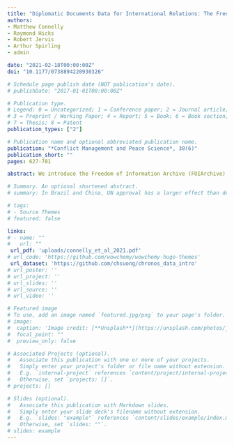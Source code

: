 ```yaml
---
title: "Diplomatic Documents Data for International Relations: The Freedom of Information Archive (FOIArchive) Database"
authors:
- Matthew Connelly
- Raymond Hicks
- Robert Jervis
- Arthur Spirling
- admin

date: "2021-02-18T00:00:00Z"
doi: "10.1177/0738894220930326"

# Schedule page publish date (NOT publication's date).
# publishDate: "2017-01-01T00:00:00Z"

# Publication type.
# Legend: 0 = Uncategorized; 1 = Conference paper; 2 = Journal article;
# 3 = Preprint / Working Paper; 4 = Report; 5 = Book; 6 = Book section;
# 7 = Thesis; 8 = Patent
publication_types: ["2"]

# Publication name and optional abbreviated publication name.
publication: "*Conflict Management and Peace Science*, 38(6)"
publication_short: ""
pages: 627-781

abstract: We introduce the Freedom of Information Archive (FOIArchive) Database, a collection of over 3 million documents about state diplomacy. Substantively, our database focusses on the USA and provides opportunities to analyze previously classified (or publicly unavailable) corpora of internal government documents which include the raw—often full—text of those documents. We also provide within-country diplomatic records for the USA, UK, and Brazil. The full span of the data is 1620–2013, but it is mainly from the twentieth century. Our database allows scholars to view text and associated statistics online and to download and view customized datasets via an application programming interface. We provide extensive metadata about the documents, including the countries and persons they mention, and their topics and classification levels. The metadata includes information we extracted with domain-specific, customized natural language processing tools. To demonstrate the potential of this data, we use it to design and validate a new index for “country importance” in the context of US foreign policy priorities.

# Summary. An optional shortened abstract.
# summary: In Brazil and China, UN approval has a larger effect than democracy on public support for the use of force.

# tags:
# - Source Themes
# featured: false

links:
# - name: ""
#   url: ""
 url_pdf: 'uploads/connelly_et_al_2021.pdf'
# url_code: 'https://github.com/wowchemy/wowchemy-hugo-themes'
 url_dataset: 'https://github.com/chsuong/chronos_data_intro'
# url_poster: ''
# url_project: ''
# url_slides: ''
# url_source: ''
# url_video: ''

# Featured image
# To use, add an image named `featured.jpg/png` to your page's folder. 
# image:
#  caption: 'Image credit: [**Unsplash**](https://unsplash.com/photos/jdD8gXaTZsc)'
#  focal_point: ""
#  preview_only: false

# Associated Projects (optional).
#   Associate this publication with one or more of your projects.
#   Simply enter your project's folder or file name without extension.
#   E.g. `internal-project` references `content/project/internal-project/index.md`.
#   Otherwise, set `projects: []`.
# projects: []

# Slides (optional).
#   Associate this publication with Markdown slides.
#   Simply enter your slide deck's filename without extension.
#   E.g. `slides: "example"` references `content/slides/example/index.md`.
#   Otherwise, set `slides: ""`.
# slides: example
---
```

